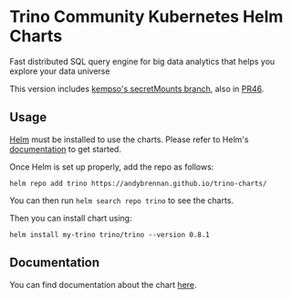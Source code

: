 
Trino Community Kubernetes Helm Charts
===========

Fast distributed SQL query engine for big data analytics that helps you explore your data universe

This version includes [kempso's secretMounts branch](https://github.com/kempspo/charts/tree/secretMounts), also in [PR46](https://github.com/trinodb/charts/pull/46).

## Usage

[Helm](https://helm.sh) must be installed to use the charts.
Please refer to Helm's [documentation](https://helm.sh/docs/) to get started.

Once Helm is set up properly, add the repo as follows:

```console
helm repo add trino https://andybrennan.github.io/trino-charts/
```

You can then run `helm search repo trino` to see the charts.

Then you can install chart using:

```console
helm install my-trino trino/trino --version 0.8.1
```

## Documentation

You can find documentation about the chart [here](./charts/trino/README.md).
